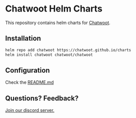 # Chatwoot Helm Charts
This repository contains helm charts for [Chatwoot](https://github.com/chatwoot/chatwoot).

## Installation
```bash
helm repo add chatwoot https://chatwoot.github.io/charts
helm install chatwoot chatwoot/chatwoot
```

## Configuration
Check the [README.md](./charts/chatwoot/README.md)

## Questions? Feedback?
[Join our discord server.](https://discord.gg/cJXdrwS)
